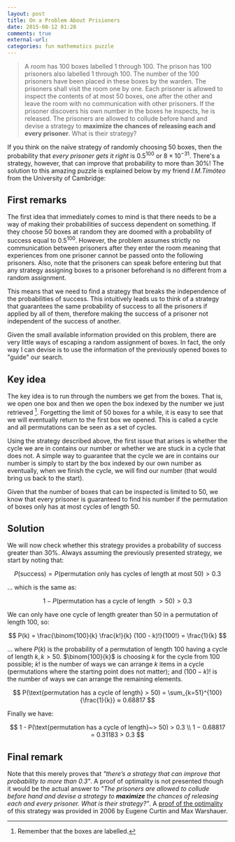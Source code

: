 ```yaml
---
layout: post
title: On a Problem About Prisioners
date: 2015-08-12 01:28
comments: true
external-url:
categories: fun mathematics puzzle
---
```


> A room has 100 boxes labelled 1 through 100. The prison has 100 prisoners also labelled 1 through 100. The number of the 100 prisoners have been placed in these boxes by the warden. The prisoners shall visit the room one by one. Each prisoner is allowed to inspect the contents of at most 50 boxes, one after the other and leave the room with no communication with other prisoners. If the prisoner discovers his own number in the boxes he inspects, he is released. The prisoners are allowed to collude before hand and devise a strategy to **maximize the chances of releasing each and every prisoner**. What is their strategy?

If you think on the naïve strategy of randomly choosing 50 boxes, then the probability that _every prisoner gets it right_ is $0.5^{100}$ or $8 × 10^{−31}$. There's a strategy, however, that can improve that probability to more than 30%! The solution to this amazing puzzle is explained below by my friend _I.M.Timóteo_ from the University of Cambridge:

## First remarks

The first idea that immediately comes to mind is that there needs to be a way of making their probabilities of success dependent on something. If they choose 50 boxes at random they are doomed with a probability of success equal to $0.5^{100}$. However, the problem assumes strictly no communication between prisoners after they enter the room meaning that experiences from one prisoner cannot be passed onto the following prisoners. Also, note that the prisoners can speak before entering but that any strategy assigning boxes to a prisoner beforehand is no different from a random assignment.

This means that we need to find a strategy that breaks the independence of the probabilities of success. This intuitively leads us to think of a strategy that guarantees the same probability of success to all the prisoners if applied by all of them, therefore making the success of a prisoner not independent of the success of another.

Given the small available information provided on this problem, there are very little ways of escaping a random assignment of boxes. In fact, the only way I can devise is to use the information of the previously opened boxes to "guide" our search.

## Key idea

The key idea is to run through the numbers we get from the boxes. That is, we open one box and then we open the box indexed by the number we just retrieved [^1]. Forgetting the limit of 50 boxes for a while, it is easy to see that we will eventually return to the first box we opened. This is called a cycle and all permutations can be seen as a set of cycles.

[^1]: Remember that the boxes are labelled.

Using the strategy described above, the first issue that arises is whether the cycle we are in contains our number or whether we are stuck in a cycle that does not. A simple way to guarantee that the cycle we are in contains our number is simply to start by the box indexed by our own number as eventually, when we finish the cycle, we will find our number (that would bring us back to the start).

Given that the number of boxes that can be inspected is limited to 50, we know that every prisoner is guaranteed to find his number if the permutation of boxes only has at most cycles of length 50.

## Solution

We will now check whether this strategy provides a probability of success greater than 30%. Always assuming the previously presented strategy, we start by noting that:

$$
P(\text{success}) = P(\text{permutation only has cycles of length at most}~50) > 0.3
$$

... which is the same as:

$$
\begin{equation}
1 - P(\text{permutation has a cycle of length}~> 50) > 0.3
\end{equation}
$$

We can only have one cycle of length greater than 50 in a permutation of length 100, so:

$$
P(k) = \frac{\binom{100}{k} \frac{k!}{k} (100 - k)!}{100!} = \frac{1}{k}
$$

... where $P(k)$ is the probability of a permutation of length 100 having a cycle of length $k, k > 50$. $\binom{100}{k}$ is choosing $k$ for the cycle from 100 possible; $k!$ is the number of ways we can arrange $k$ items in a cycle (permutations where the starting point does not matter); and $(100 − k)!$ is the number of ways we can arrange the remaining elements.

$$
P(\text{permutation has a cycle of length} > 50) = \sum_{k=51}^{100}{\frac{1}{k}} ≈ 0.68817
$$


Finally we have:

$$
1 - P(\text{permutation has a cycle of length}~> 50) > 0.3 \\
1 − 0.68817 = 0.31183 > 0.3
$$

## Final remark

Note that this merely proves that _"there’s a strategy that can improve that probability to more than 0.3"_.
A proof of optimality is not presented though it would be the actual answer to _"The prisoners are allowed to collude before hand and devise a strategy to **maximize** the chances of releasing each and every prisoner. What is their strategy?"_. A [proof of the optimality](http://www.cl.cam.ac.uk/~gw104/Locker_Puzzle.pdf) of this strategy was provided in 2006 by Eugene Curtin and Max Warshauer.
